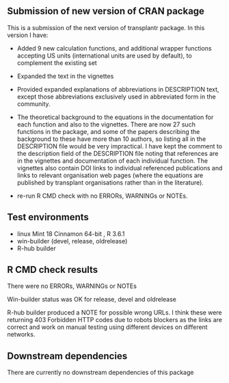 
## Submission of new version of CRAN package
This is a submission of the next version of transplantr package. In this version I have:

* Added 9 new calculation functions, and additional wrapper functions accepting US units (international units are used by default), to complement the existing set

* Expanded the text in the vignettes

* Provided expanded explanations of abbreviations in DESCRIPTION text, except those abbreviations exclusively used in abbreviated form in the community.

* The theoretical background to the equations in the documentation for each function and also to the vignettes. There are now 27 such functions in the package, and some of the papers describing the background to these have more than 10 authors, so listing all in the DESCRIPTION file would be very impractical. I have kept the comment to the description field of the DESCRIPTION file noting that references are in the vignettes and documentation of each individual function. The vignettes also contain DOI links to individual referenced publications and links to relevant organisation web pages (where the equations are published by transplant organisations rather than in the literature).

* re-run R CMD check with no ERRORs, WARNINGs or NOTEs.

## Test environments
* linux Mint 18 Cinnamon 64-bit , R 3.6.1
* win-builder (devel, release, oldrelease)
* R-hub builder

## R CMD check results
There were no ERRORs, WARNINGs or NOTEs

Win-builder status was OK for release, devel and oldrelease

R-hub builder produced a NOTE for possible wrong URLs. I think these were returning 
403 Forbidden HTTP codes due to robots blockers as the links are correct and 
work on manual testing using different devices on different networks.

## Downstream dependencies
There are currently no downstream dependencies of this package
